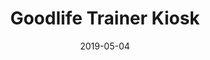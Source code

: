 ---
slug: "/professionalProjects/glkiosk"
date: "2019-05-04"
title: "Goodlife Trainer Kiosk"
featuredImage: "/images/kinect.png"
tags: ["Animation", "3D Modeling", "Rigging", "Rendering", "Blender"]
text: "I created instruction videos for motion sensor based system for rehabilitation."
---